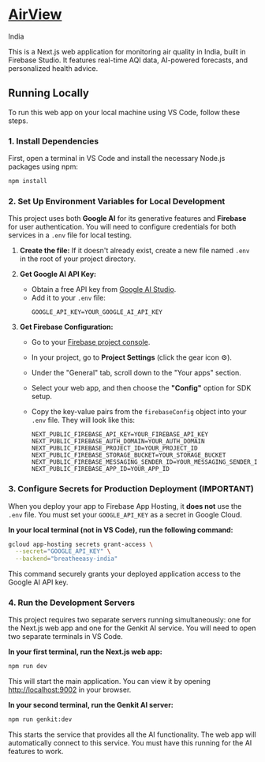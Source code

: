 # [AirView](https://drive.google.com/file/d/1AF0f9l2DHaA1MfgxCEWcG1b3hn-W8LuE/view?usp=drive_link)
India

This is a Next.js web application for monitoring air quality in India, built in Firebase Studio. It features real-time AQI data, AI-powered forecasts, and personalized health advice.

## Running Locally

To run this web app on your local machine using VS Code, follow these steps.

### 1. Install Dependencies

First, open a terminal in VS Code and install the necessary Node.js packages using npm:

```bash
npm install
```

### 2. Set Up Environment Variables for Local Development

This project uses both **Google AI** for its generative features and **Firebase** for user authentication. You will need to configure credentials for both services in a `.env` file for local testing.

1.  **Create the file:** If it doesn't already exist, create a new file named `.env` in the root of your project directory.

2.  **Get Google AI API Key:**
    *   Obtain a free API key from [Google AI Studio](https://aistudio.google.com/app/apikey).
    *   Add it to your `.env` file:
        ```
        GOOGLE_API_KEY=YOUR_GOOGLE_AI_API_KEY
        ```

3.  **Get Firebase Configuration:**
    *   Go to your [Firebase project console](https://console.firebase.google.com/).
    *   In your project, go to **Project Settings** (click the gear icon ⚙️).
    *   Under the "General" tab, scroll down to the "Your apps" section.
    *   Select your web app, and then choose the **"Config"** option for SDK setup.
    *   Copy the key-value pairs from the `firebaseConfig` object into your `.env` file. They will look like this:

        ```
        NEXT_PUBLIC_FIREBASE_API_KEY=YOUR_FIREBASE_API_KEY
        NEXT_PUBLIC_FIREBASE_AUTH_DOMAIN=YOUR_AUTH_DOMAIN
        NEXT_PUBLIC_FIREBASE_PROJECT_ID=YOUR_PROJECT_ID
        NEXT_PUBLIC_FIREBASE_STORAGE_BUCKET=YOUR_STORAGE_BUCKET
        NEXT_PUBLIC_FIREBASE_MESSAGING_SENDER_ID=YOUR_MESSAGING_SENDER_ID
        NEXT_PUBLIC_FIREBASE_APP_ID=YOUR_APP_ID
        ```

### 3. Configure Secrets for Production Deployment (IMPORTANT)

When you deploy your app to Firebase App Hosting, it **does not** use the `.env` file. You must set your `GOOGLE_API_KEY` as a secret in Google Cloud.

**In your local terminal (not in VS Code), run the following command:**

```bash
gcloud app-hosting secrets grant-access \
  --secret="GOOGLE_API_KEY" \
  --backend="breatheeasy-india"
```

This command securely grants your deployed application access to the Google AI API key.

### 4. Run the Development Servers

This project requires two separate servers running simultaneously: one for the Next.js web app and one for the Genkit AI service. You will need to open two separate terminals in VS Code.

**In your first terminal, run the Next.js web app:**

```bash
npm run dev
```

This will start the main application. You can view it by opening [http://localhost:9002](http://localhost:9002) in your browser.

**In your second terminal, run the Genkit AI server:**

```bash
npm run genkit:dev
```

This starts the service that provides all the AI functionality. The web app will automatically connect to this service. You must have this running for the AI features to work.
